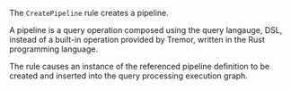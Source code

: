 The `CreatePipeline` rule creates a pipeline.

A pipeline is a query operation composed using the query langauge, DSL,
instead of a built-in operation provided by Tremor, written in the Rust
programming language.

The rule causes an instance of the referenced pipeline definition to be
created and inserted into the query processing execution graph.

